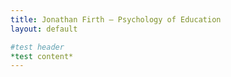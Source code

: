 ```yaml
---
title: Jonathan Firth – Psychology of Education
layout: default

#test header
*test content*
---
```


